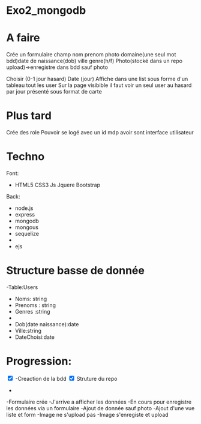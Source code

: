 # Exo2_mongodb

# A faire

Crée un formulaire champ nom prenom photo domaine(une seul mot bdd)date de naissance(dob) ville genre(h/f)
Photo(stocké dans un repo upload)->enregistre dans bdd sauf photo

Choisir (0-1 jour hasard)
Date (jour)
Affiche dans une list sous forme d'un tableau tout les user
Sur la page visibible il faut voir un seul user au hasard par jour présenté sous format de carte

# Plus tard
Crée des role
Pouvoir se logé avec un id mdp avoir sont interface utilisateur

# Techno
Font:
<ul>
<li>
HTML5
CSS3
Js
Jquere
Bootstrap
</li>
</ul>
Back:
<ul>

<li>node.js</li>
<li>express</li>
<li>mongodb</li>
<li>mongous</li>
<li>sequelize<li>
<li>ejs</li>

</ul>

# Structure basse de donnée

-Table:Users
<ul>
<li>Noms: string</li>
<li>Prenoms :  string</li>
<li>Genres :string<li>
<li>Dob(date naissance):date</li>
<li>Ville:string</li>
<li>DateChoisi:date</li>

</ul>

# Progression:

 <input type="checkbox" checked>
 <label for="coding">-Creaction de la bdd</label>
<input type="checkbox" checked>
 <label for="coding">Struture du repo</label>




-
-Formulaire crée
-J'arrive a afficher les données
-En cours pour enregistre les données via un formulaire
-Ajout de donnée sauf photo 
-Ajout d'une vue liste et form
-Image ne s'upload pas
-Image s'enregiste et upload 


